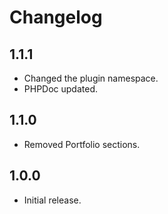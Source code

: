 # Changelog #

## 1.1.1 ##
* Changed the plugin namespace.  
* PHPDoc updated.  

## 1.1.0 ##
* Removed Portfolio sections.  

## 1.0.0 ##
* Initial release.
